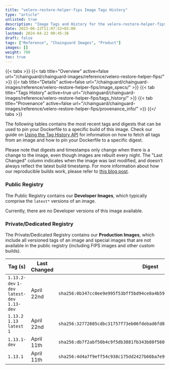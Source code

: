 ```yaml
---
title: "velero-restore-helper-fips Image Tags History"
type: "article"
unlisted: true
description: "Image Tags and History for the velero-restore-helper-fips Chainguard Image"
date: 2023-06-22T11:07:52+02:00
lastmod: 2024-04-22 00:45:38
draft: false
tags: ["Reference", "Chainguard Images", "Product"]
images: []
weight: 700
toc: true
---
```


{{< tabs >}}
{{< tab title="Overview" active=false url="/chainguard/chainguard-images/reference/velero-restore-helper-fips/" >}}
{{< tab title="Details" active=false url="/chainguard/chainguard-images/reference/velero-restore-helper-fips/image_specs/" >}}
{{< tab title="Tags History" active=true url="/chainguard/chainguard-images/reference/velero-restore-helper-fips/tags_history/" >}}
{{< tab title="Provenance" active=false url="/chainguard/chainguard-images/reference/velero-restore-helper-fips/provenance_info/" >}}
{{</ tabs >}}

The following tables contains the most recent tags and digests that can be used to pin your Dockerfile to a specific build of this image. Check our guide on [Using the Tag History API](/chainguard/chainguard-images/using-the-tag-history-api/) for information on how to fetch all tags from an image and how to pin your Dockerfile to a specific digest.

Please note that digests and timestamps only change when there is a change to the image, even though images are rebuilt every night. The "Last Changed" column indicates when the image was last modified, and doesn't always reflect the latest build timestamp. For more information about how our reproducible builds work, please refer to [this blog post](https://www.chainguard.dev/unchained/reproducing-chainguards-reproducible-image-builds).

### Public Registry
The Public Registry contains our **Developer Images**, which typically comprise the `latest*` versions of an image.

Currently, there are no Developer versions of this image available.

### Private/Dedicated Registry
The Private/Dedicated Registry contains our **Production Images**, which include all versioned tags of an image and special images that are not available in the public registry (including FIPS images and other custom builds).

| Tag (s)                                       | Last Changed | Digest                                                                    |
|-----------------------------------------------|--------------|---------------------------------------------------------------------------|
|  `1.13.2-dev` `1-dev` `latest-dev` `1.13-dev` | April 22nd   | `sha256:0b347cc0ee9e995f53bff5bd94ce8a4b59447e77744f467f1556ba1a2d427cb9` |
|  `1.13.2` `1.13` `latest` `1`                 | April 22nd   | `sha256:32772605cdbc31757f73eb06fdebad6fd8a25cae5a9f0b11a174e7c4bdb8d325` |
|  `1.13.1-dev`                                 | April 11th   | `sha256:db7f2abf50b4c9f5db3881fb343b80f560c044d6450adb153ed31a97bf0e0534` |
|  `1.13.1`                                     | April 11th   | `sha256:4d4a7f9eff54c938c175dd2427b66ba7e9ca701f517e80b6ae5d1b6dc4bbc2bc` |

